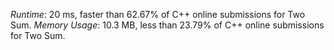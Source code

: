 *Runtime*: 20 ms, faster than 62.67% of C++ online submissions for Two Sum.
*Memory Usage*: 10.3 MB, less than 23.79% of C++ online submissions for Two Sum.